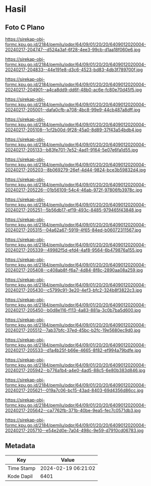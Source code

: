 # Hasil

## Foto C Plano

https://sirekap-obj-formc.kpu.go.id/2184/pemilu/pdpr/64/09/01/20/20/6409012020004-20240217-204747--d524a3af-6f28-4ee3-99cb-d1aa18f060e6.jpg

https://sirekap-obj-formc.kpu.go.id/2184/pemilu/pdpr/64/09/01/20/20/6409012020004-20240217-204833--44e191e8-d3c6-4523-bd83-4db3f789700f.jpg

https://sirekap-obj-formc.kpu.go.id/2184/pemilu/pdpr/64/09/01/20/20/6409012020004-20240217-204901--a4ca8dd9-dd6f-48b0-ac6e-fc80e70d45f5.jpg

https://sirekap-obj-formc.kpu.go.id/2184/pemilu/pdpr/64/09/01/20/20/6409012020004-20240217-205001--dafa0cfb-a708-4bc8-99e9-44cb487a8dff.jpg

https://sirekap-obj-formc.kpu.go.id/2184/pemilu/pdpr/64/09/01/20/20/6409012020004-20240217-205108--1cf2b00d-9f28-45a0-8d89-37f43a54bdb4.jpg

https://sirekap-obj-formc.kpu.go.id/2184/pemilu/pdpr/64/09/01/20/20/6409012020004-20240217-205133--b83fe701-7e52-4ad1-9164-5e07e6fa1d55.jpg

https://sirekap-obj-formc.kpu.go.id/2184/pemilu/pdpr/64/09/01/20/20/6409012020004-20240217-205203--8b069279-26ef-4d44-9824-bce3b59832d4.jpg

https://sirekap-obj-formc.kpu.go.id/2184/pemilu/pdpr/64/09/01/20/20/6409012020004-20240217-205226--01b56109-54c4-46ab-972f-97806fb3978c.jpg

https://sirekap-obj-formc.kpu.go.id/2184/pemilu/pdpr/64/09/01/20/20/6409012020004-20240217-205251--5b56db17-ef19-493c-8485-979465f43848.jpg

https://sirekap-obj-formc.kpu.go.id/2184/pemilu/pdpr/64/09/01/20/20/6409012020004-20240217-205315--04a62a67-5919-4f65-84ed-b06072311567.jpg

https://sirekap-obj-formc.kpu.go.id/2184/pemilu/pdpr/64/09/01/20/20/6409012020004-20240217-205339--49982f5d-efd4-4af8-9564-6b479876a155.jpg

https://sirekap-obj-formc.kpu.go.id/2184/pemilu/pdpr/64/09/01/20/20/6409012020004-20240217-205408--c408ab8f-f6a7-4d84-8f8c-2890aa08a259.jpg

https://sirekap-obj-formc.kpu.go.id/2184/pemilu/pdpr/64/09/01/20/20/6409012020004-20240217-205430--c5799c91-3e20-4ef3-bfc2-324b8f3822c3.jpg

https://sirekap-obj-formc.kpu.go.id/2184/pemilu/pdpr/64/09/01/20/20/6409012020004-20240217-205450--b0d8e116-f113-4a83-881a-3c0b7ba5d600.jpg

https://sirekap-obj-formc.kpu.go.id/2184/pemilu/pdpr/64/09/01/20/20/6409012020004-20240217-205512--7ab37bfc-37ed-45bc-b2fc-19e5680ec9d0.jpg

https://sirekap-obj-formc.kpu.go.id/2184/pemilu/pdpr/64/09/01/20/20/6409012020004-20240217-205533--d1a4b25f-b66e-4665-8f82-ef994a79bdfe.jpg

https://sirekap-obj-formc.kpu.go.id/2184/pemilu/pdpr/64/09/01/20/20/6409012020004-20240217-205942--b776a1b4-a4e0-4ad5-88c5-6e80b383d846.jpg

https://sirekap-obj-formc.kpu.go.id/2184/pemilu/pdpr/64/09/01/20/20/6409012020004-20240217-205621--019a7c06-bc15-43ad-8403-69d4356d86cc.jpg

https://sirekap-obj-formc.kpu.go.id/2184/pemilu/pdpr/64/09/01/20/20/6409012020004-20240217-205642--ca7762fb-371b-40be-9ea5-fec7c0571db3.jpg

https://sirekap-obj-formc.kpu.go.id/2184/pemilu/pdpr/64/09/01/20/20/6409012020004-20240217-205710--e54e2d0e-7a04-498c-9e59-d7910cd06783.jpg


## Metadata

| Key        | Value               |
| ---------- | ------------------- |
| Time Stamp | 2024-02-19 06:21:02 |
| Kode Dapil | 6401                |



